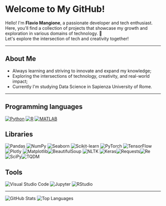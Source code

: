 # **Welcome to My GitHub!**

Hello! I'm **Flavio Mangione**, a passionate developer and tech enthusiast. Here, you'll find a collection of projects that showcase my growth and exploration in various domains of technology. 🚀  
Let's explore the intersection of tech and creativity together!  

---
## **About Me**  
- Always learning and striving to innovate and expand my knowledge;
- Exploring the intersections of technology, creativity, and real-world impact;  
- Currently I'm studying Data Science in Sapienza University of Rome.
---
## **Programming languages**  
[![Python](https://img.shields.io/badge/Python-FFD43B?style=for-the-badge&logo=python&logoColor=blue)](https://www.python.org/) [![R](https://img.shields.io/badge/-R-276DC3?logo=r&logoColor=white&style=for-the-badge)](https://www.r-project.org/) [![MATLAB](https://img.shields.io/badge/-MATLAB-0076A8?logo=matlab&logoColor=white&style=for-the-badge)](https://www.mathworks.com/products/matlab.html)

## **Libraries**  
![Pandas](https://img.shields.io/badge/-Pandas-150458?logo=pandas&logoColor=white&style=for-the-badge) ![NumPy](https://img.shields.io/badge/-NumPy-013243?logo=numpy&logoColor=white&style=for-the-badge) ![Seaborn](https://img.shields.io/badge/-Seaborn-3776AB?logo=python&logoColor=white&style=for-the-badge) ![Scikit-learn](https://img.shields.io/badge/-Scikit--Learn-F7931E?logo=scikit-learn&logoColor=white&style=for-the-badge) ![PyTorch](https://img.shields.io/badge/-PyTorch-EE4C2C?logo=pytorch&logoColor=white&style=for-the-badge) ![TensorFlow](https://img.shields.io/badge/-TensorFlow-FF6F00?logo=tensorflow&logoColor=white&style=for-the-badge)![Plotly](https://img.shields.io/badge/-Plotly-3F4F75?logo=plotly&logoColor=white&style=for-the-badge) ![Matplotlib](https://img.shields.io/badge/-Matplotlib-blue?logo=plotly&logoColor=white&style=for-the-badge)![BeautifulSoup](https://img.shields.io/badge/-BeautifulSoup-7D7D7D?logo=beautifulsoup&logoColor=white&style=for-the-badge) ![NLTK](https://img.shields.io/badge/-NLTK-FF5F00?logo=nltk&logoColor=white&style=for-the-badge) ![Keras](https://img.shields.io/badge/-Keras-D00000?logo=keras&logoColor=white&style=for-the-badge)![Requests](https://img.shields.io/badge/-Requests-FF6F00?logo=requests&logoColor=white&style=for-the-badge)![Re](https://img.shields.io/badge/-Re-2E8B57?logo=python&logoColor=white&style=for-the-badge)![SciPy](https://img.shields.io/badge/-SciPy-8B8B8B?logo=scipy&logoColor=white&style=for-the-badge)![TQDM](https://img.shields.io/badge/-TQDM-4F8A8B?logo=tqdm&logoColor=white&style=for-the-badge)

## **Tools**  
![Visual Studio Code](https://img.shields.io/badge/-VS%20Code-0078d7?logo=visual-studio-code&logoColor=white&style=for-the-badge) ![Jupyter](https://img.shields.io/badge/-Jupyter-F37626?logo=jupyter&logoColor=white&style=for-the-badge) ![RStudio](https://img.shields.io/badge/-RStudio-75AADB?logo=rstudio&logoColor=white&style=for-the-badge)

---

![GitHub Stats](https://github-readme-stats.vercel.app/api?username=Flavio-Mangione&show_icons=true&count_private=true&hide_title=true&theme=radical) ![Top Languages](https://github-readme-stats.vercel.app/api/top-langs/?username=Flavio-Mangione&layout=compact&theme=radical)  

